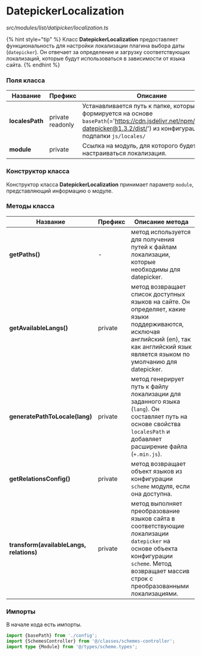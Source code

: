# DatepickerLocalization

_src/modules/list/datipicker/localization.ts_

{% hint style="tip" %}
Класс **DatepickerLocalization** предоставляет функциональность для настройки локализации плагина выбора даты (`datepicker`). Он отвечает за определение и загрузку соответствующих локализаций, которые будут использоваться в зависимости от языка сайта.
{% endhint %}

### Поля класса

| Название        | Префикс          | Описание                                                                                                                                                                          |
|-----------------|------------------|-----------------------------------------------------------------------------------------------------------------------------------------------------------------------------------|
| **localesPath** | private readonly | Устанавливается путь к папке, который формируется на основе `basePath`(='https://cdn.jsdelivr.net/npm/vanillajs-datepicker@1.3.2/dist/') из конфигурации и подпапки `js/locales/` |
| **module**      | private          | Ссылка на модуль, для которого будет настраиваться локализация.                                                                                                                   |

### Конструктор класса

Конструктор класса **DatepickerLocalization** принимает параметр `module`, представляющий информацию о модуле.

### Методы класса

| Название                                 | Префикс | Описание метода                                                                                                                                                                                 |
|------------------------------------------|---------|-------------------------------------------------------------------------------------------------------------------------------------------------------------------------------------------------|
| **getPaths()**                           | -       | метод используется для получения путей к файлам локализации, которые необходимы для datepicker.                                                                                                 |
| **getAvailableLangs()**                  | private | метод возвращает список доступных языков на сайте. Он определяет, какие языки поддерживаются, исключая английский (en), так как английский язык является языком по умолчанию для datepicker.    |
| **generatePathToLocale(lang)**           | private | метод генерирует путь к файлу локализации для заданного языка (`lang`). Он составляет путь на основе свойства `localesPath` и добавляет расширение файла (`+.min.js`).                          |
| **getRelationsConfig()**                 | private | метод возвращает объект языков из конфигурации `scheme` модуля, если она доступна.                                                                                                              |
| **transform(availableLangs, relations)** | private | метод выполняет преобразование языков сайта в соответствующие локализации `datepicker` на основе объекта конфигурации `scheme`. Метод возвращает массив строк с преобразованными локализациями. |

### Импорты

В начале кода есть импорты.

```ts
import {basePath} from './config';
import {SchemesController} from '@/classes/schemes-controller';
import type {Module} from '@/types/scheme.types';
```

